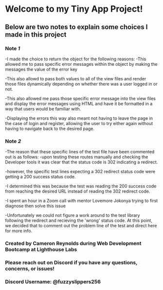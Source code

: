# Welcome to my Tiny App Project!

## Below are two notes to explain some choices I made in this project 

### Note *1*
-I made the choice to return the object for the following reasons:
  -This allowed me to pass specific error messages within the object by
  making the messages the value of the error key

  -This also allowd to pass both values to all of the view files and render those
  files dynamically depending on whether there was a user logged in or not.

  -This also allowed me pass those specific error message into the view files
  and display the error messages using HTML and have it be formatted in a way
  that users would be familiar with.

  -Displaying the errors this way also meant not having to leave the page in the
  case of login and register, allowing the user to try either again without having
  to navigate back to the desired page.

### Note *2*
-The reason that these specific lines of the test file have been commented out is as follows:
  -upon testing these routes manually and checking the Developer tools it was
  clear that the status code is 302 indicating a redirect.

  -however, the specific test lines expecting a 302 redirect status code were getting
  a 200 success status code.

  -I determined this was because the test was reading the 200 success code from
  reaching the desired URL instead of reading the 302 redirect code.

  -I spent an hour in a Zoom call with mentor Lovemore Jokonya trying to first
  diagnose then solve this issue

  -Unfortunately we could not figure a work around to the test library following
  the redirect and recieving the 'wrong' status code. At this point, we decided 
  that to comment out the problem line of the test and direct here for more info.

  ### Created by Cameron Reynolds during Web Development Bootcamp at Lighthouse Labs

  ### Please reach out on Discord if you have any questions, concerns, or issues!
  ### Discord Username: @fuzzyslippers256